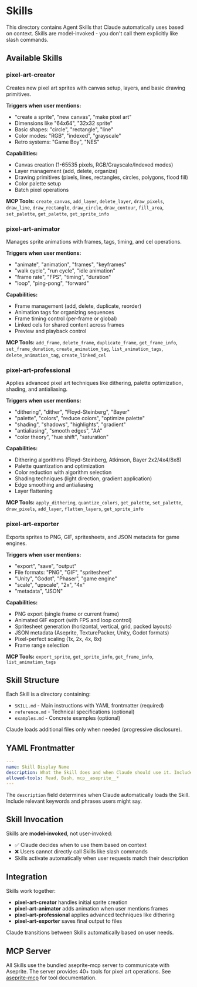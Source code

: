 # Skills

This directory contains Agent Skills that Claude automatically uses based on context. Skills are model-invoked - you don't call them explicitly like slash commands.

## Available Skills

### pixel-art-creator
Creates new pixel art sprites with canvas setup, layers, and basic drawing primitives.

**Triggers when user mentions:**
- "create a sprite", "new canvas", "make pixel art"
- Dimensions like "64x64", "32x32 sprite"
- Basic shapes: "circle", "rectangle", "line"
- Color modes: "RGB", "indexed", "grayscale"
- Retro systems: "Game Boy", "NES"

**Capabilities:**
- Canvas creation (1-65535 pixels, RGB/Grayscale/Indexed modes)
- Layer management (add, delete, organize)
- Drawing primitives (pixels, lines, rectangles, circles, polygons, flood fill)
- Color palette setup
- Batch pixel operations

**MCP Tools:** `create_canvas`, `add_layer`, `delete_layer`, `draw_pixels`, `draw_line`, `draw_rectangle`, `draw_circle`, `draw_contour`, `fill_area`, `set_palette`, `get_palette`, `get_sprite_info`

### pixel-art-animator
Manages sprite animations with frames, tags, timing, and cel operations.

**Triggers when user mentions:**
- "animate", "animation", "frames", "keyframes"
- "walk cycle", "run cycle", "idle animation"
- "frame rate", "FPS", "timing", "duration"
- "loop", "ping-pong", "forward"

**Capabilities:**
- Frame management (add, delete, duplicate, reorder)
- Animation tags for organizing sequences
- Frame timing control (per-frame or global)
- Linked cels for shared content across frames
- Preview and playback control

**MCP Tools:** `add_frame`, `delete_frame`, `duplicate_frame`, `get_frame_info`, `set_frame_duration`, `create_animation_tag`, `list_animation_tags`, `delete_animation_tag`, `create_linked_cel`

### pixel-art-professional
Applies advanced pixel art techniques like dithering, palette optimization, shading, and antialiasing.

**Triggers when user mentions:**
- "dithering", "dither", "Floyd-Steinberg", "Bayer"
- "palette", "colors", "reduce colors", "optimize palette"
- "shading", "shadows", "highlights", "gradient"
- "antialiasing", "smooth edges", "AA"
- "color theory", "hue shift", "saturation"

**Capabilities:**
- Dithering algorithms (Floyd-Steinberg, Atkinson, Bayer 2x2/4x4/8x8)
- Palette quantization and optimization
- Color reduction with algorithm selection
- Shading techniques (light direction, gradient application)
- Edge smoothing and antialiasing
- Layer flattening

**MCP Tools:** `apply_dithering`, `quantize_colors`, `get_palette`, `set_palette`, `draw_pixels`, `add_layer`, `flatten_layers`, `get_sprite_info`

### pixel-art-exporter
Exports sprites to PNG, GIF, spritesheets, and JSON metadata for game engines.

**Triggers when user mentions:**
- "export", "save", "output"
- File formats: "PNG", "GIF", "spritesheet"
- "Unity", "Godot", "Phaser", "game engine"
- "scale", "upscale", "2x", "4x"
- "metadata", "JSON"

**Capabilities:**
- PNG export (single frame or current frame)
- Animated GIF export (with FPS and loop control)
- Spritesheet generation (horizontal, vertical, grid, packed layouts)
- JSON metadata (Aseprite, TexturePacker, Unity, Godot formats)
- Pixel-perfect scaling (1x, 2x, 4x, 8x)
- Frame range selection

**MCP Tools:** `export_sprite`, `get_sprite_info`, `get_frame_info`, `list_animation_tags`

## Skill Structure

Each Skill is a directory containing:
- `SKILL.md` - Main instructions with YAML frontmatter (required)
- `reference.md` - Technical specifications (optional)
- `examples.md` - Concrete examples (optional)

Claude loads additional files only when needed (progressive disclosure).

## YAML Frontmatter

```yaml
---
name: Skill Display Name
description: What the Skill does and when Claude should use it. Include trigger keywords.
allowed-tools: Read, Bash, mcp__aseprite__*
---
```

The `description` field determines when Claude automatically loads the Skill. Include relevant keywords and phrases users might say.

## Skill Invocation

Skills are **model-invoked**, not user-invoked:
- ✅ Claude decides when to use them based on context
- ❌ Users cannot directly call Skills like slash commands
- Skills activate automatically when user requests match their description

## Integration

Skills work together:
- **pixel-art-creator** handles initial sprite creation
- **pixel-art-animator** adds animation when user mentions frames
- **pixel-art-professional** applies advanced techniques like dithering
- **pixel-art-exporter** saves final output to files

Claude transitions between Skills automatically based on user needs.

## MCP Server

All Skills use the bundled aseprite-mcp server to communicate with Aseprite. The server provides 40+ tools for pixel art operations. See [aseprite-mcp](https://github.com/willibrandon/aseprite-mcp) for tool documentation.
